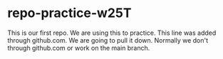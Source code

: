 # repo-practice-w25T
This is our first repo. We are using this to practice.
This line was added through github.com. We are going to pull it down. Normally we don't through github.com or work on the main branch.
